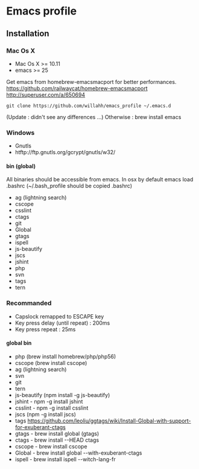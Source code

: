 # Emacs profile

## Installation

### Mac Os X
- Mac Os X >= 10.11
- emacs >= 25

Get emacs from homebrew-emacsmacport for better performances.
https://github.com/railwaycat/homebrew-emacsmacport
http://superuser.com/a/650694

```{r, engine='bash', count_lines}
git clone https://github.com/willahh/emacs_profile ~/.emacs.d
```
(Update : didn't see any differences ...)
Otherwise : brew install emacs

### Windows
  - Gnutls
  - htftp://ftp.gnutls.org/gcrypt/gnutls/w32/

#### bin (global)
All binaries should be accessible from emacs.
In osx by default emacs load .bashrc (~/.bash_profile should be copied .bashrc)

- ag (lightning search)
- cscope
- csslint
- ctags
- git
- Global
- gtags
- ispell
- js-beautify
- jscs
- jshint
- php
- svn
- tags
- tern

### Recommanded
- Capslock remapped to ESCAPE key
- Key press delay (until repeat) : 200ms
- Key press repeat : 25ms

#### global bin 
- php (brew install homebrew/php/php56)
- cscope (brew install cscope)
- ag (lightning search)
- svn
- git
- tern
- js-beautify (npm install -g js-beautify)
- jshint - npm -g install jshint
- csslint - npm -g install csslint
- jscs (npm -g install jscs)
- tags https://github.com/leoliu/ggtags/wiki/Install-Global-with-support-for-exuberant-ctags
- gtags - brew install global (gtags)
- ctags - brew install --HEAD ctags
- cscope - brew install cscope
- Global - brew install global --with-exuberant-ctags
- ispell - brew install ispell --witch-lang-fr